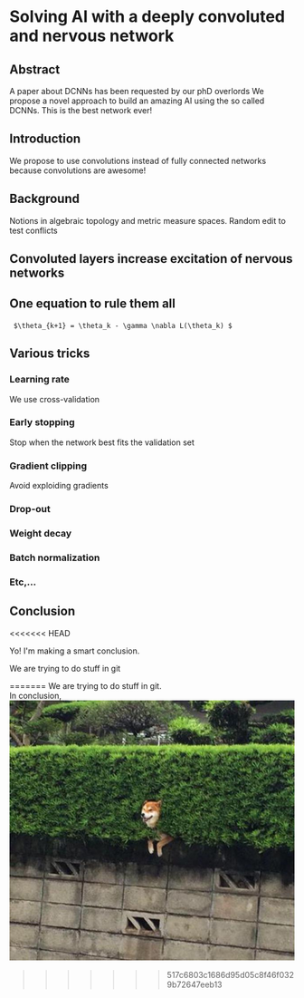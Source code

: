 # Solving AI with a deeply convoluted and nervous network

## Abstract
A paper about DCNNs has been requested by our phD overlords
We propose a novel approach to build an amazing AI using the so called DCNNs. This is the best network ever!

## Introduction
We propose to use convolutions instead of fully connected  networks because convolutions are awesome! 

## Background
Notions in algebraic topology and metric measure spaces. 
Random edit to test conflicts

## Convoluted layers increase excitation of nervous networks


## One equation to rule them all
 
     $\theta_{k+1} = \theta_k - \gamma \nabla L(\theta_k) $

## Various tricks
### Learning rate
We use cross-validation
### Early stopping
Stop when the network best fits the validation set
### Gradient clipping
Avoid exploiding gradients
### Drop-out
### Weight decay

### Batch normalization
### Etc,...


## Conclusion
<<<<<<< HEAD

Yo! I'm making a smart conclusion.

We are trying to do stuff in git

=======
We are trying to do stuff in git.  
In conclusion, ![shiba](shiba.jpg)
>>>>>>> 517c6803c1686d95d05c8f46f0329b72647eeb13
